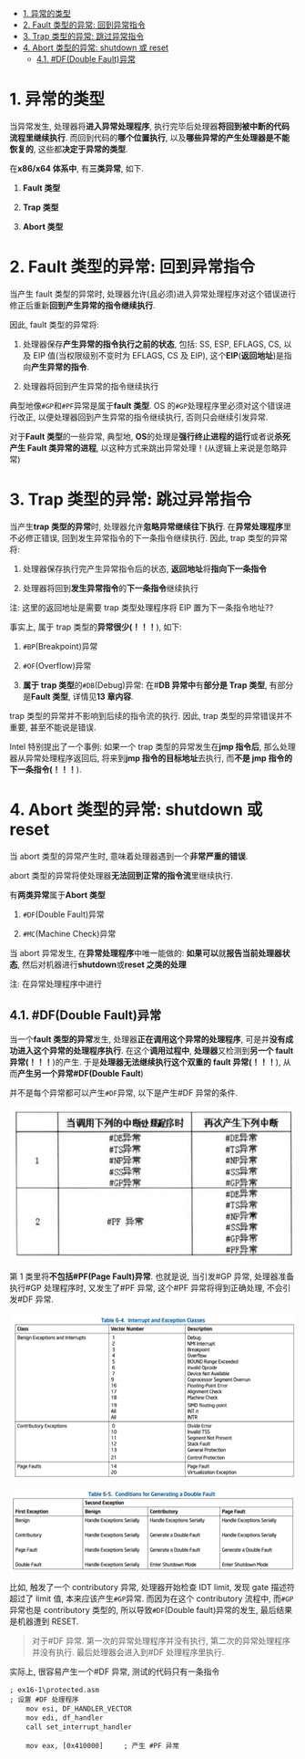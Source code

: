 
<!-- @import "[TOC]" {cmd="toc" depthFrom=1 depthTo=6 orderedList=false} -->

<!-- code_chunk_output -->

- [1. 异常的类型](#1-异常的类型)
- [2. Fault 类型的异常: 回到异常指令](#2-fault-类型的异常-回到异常指令)
- [3. Trap 类型的异常: 跳过异常指令](#3-trap-类型的异常-跳过异常指令)
- [4. Abort 类型的异常: shutdown 或 reset](#4-abort-类型的异常-shutdown-或-reset)
  - [4.1. #DF(Double Fault)异常](#41-dfdouble-fault异常)

<!-- /code_chunk_output -->

# 1. 异常的类型

当异常发生, 处理器将**进入异常处理程序**, 执行完毕后处理器**将回到被中断的代码流程里继续执行**. 而回到代码的**哪个位置执行**, 以及**哪些异常的产生处理器是不能恢复的**, 这些都**决定于异常的类型**.

在**x86/x64 体系中**, 有**三类异常**, 如下.

1) **Fault 类型**

2) **Trap 类型**

3) **Abort 类型**

# 2. Fault 类型的异常: 回到异常指令

当产生 fault 类型的异常时, 处理器允许(且必须)进入异常处理程序对这个错误进行修正后重新**回到产生异常的指令继续执行**.

因此, fault 类型的异常将:

1) 处理器保存**产生异常的指令执行之前的状态**, 包括: SS, ESP, EFLAGS, CS, 以及 EIP 值(当权限级别不变时为 EFLAGS, CS 及 EIP), 这个**EIP**(**返回地址**)是指向**产生异常的指令**.

2) 处理器将回到产生异常的指令继续执行

典型地像`#GP`和`#PF`异常是属于**fault 类型**. OS 的`#GP`处理程序里必须对这个错误进行改正, 以便处理器回到产生异常的指令继续执行, 否则只会继续引发异常.

对于**Fault 类型**的一些异常, 典型地, **OS**的处理是**强行终止进程的运行**或者说**杀死产生 Fault 类异常的进程**, 以这种方式来跳出异常处理！(从逻辑上来说是忽略异常)

# 3. Trap 类型的异常: 跳过异常指令

当产生**trap 类型的异常**时, 处理器允许**忽略异常继续往下执行**. 在**异常处理程序**里不必修正错误, 回到发生异常指令的下一条指令继续执行. 因此, trap 类型的异常将:

1) 处理器保存执行完产生异常指令后的状态, **返回地址**将**指向下一条指令**

2) 处理器将回到**发生异常指令**的**下一条指令**继续执行

注: 这里的返回地址是需要 trap 类型处理程序将 EIP 置为下一条指令地址??

事实上, 属于 trap 类型的**异常很少(！！！**), 如下:

1) `#BP`(Breakpoint)异常

2) `#OF`(Overflow)异常

3) **属于 trap 类型**的`#DB`(Debug)异常: 在\#**DB 异常中**有**部分是 Trap 类型**, 有部分是**Fault 类型**, 详情见**13 章内容**.

trap 类型的异常并不影响到后续的指令流的执行. 因此, trap 类型的异常错误并不重要, 甚至不能说是错误.

Intel 特别提出了一个事例: 如果一个 trap 类型的异常发生在**jmp 指令后**, 那么处理器从异常处理程序返回后, 将来到**jmp 指令的目标地址**去执行, 而**不是 jmp 指令的下一条指令(！！！**).

# 4. Abort 类型的异常: shutdown 或 reset

当 abort 类型的异常产生时, 意味着处理器遇到一个**非常严重的错误**.

abort 类型的异常将使处理器**无法回到正常的指令流**里继续执行.

有**两类异常**属于**Abort 类型**

1) `#DF`(Double Fault)异常

2) `#MC`(Machine Check)异常

当 abort 异常发生, 在**异常处理程序**中唯一能做的: **如果可以**就**报告当前处理器状态**, 然后对机器进行**shutdown**或**reset 之类的处理**

注: 在异常处理程序中进行

## 4.1. #DF(Double Fault)异常

当一个**fault 类型的异常**发生, 处理器**正在调用这个异常的处理程序**, 可是并**没有成功进入这个异常的处理程序执行**. 在这个**调用过程中**, **处理器**又检测到**另一个 fault 异常(！！！**)的产生. 于是**处理器无法继续执行这个双重的 fault 异常(！！！**), 从而**产生另一个异常\#DF(Double Fault**)

并不是每个异常都可以产生`#DF`异常, 以下是产生\#DF 异常的条件.

![config](./images/4.png)

第 1 类里将**不包括\#PF(Page Fault)异常**. 也就是说, 当引发\#GP 异常, 处理器准备执行\#GP 处理程序时, 又发生了\#PF 异常, 这个\#PF 异常将得到正确处理, 不会引发\#DF 异常.

![2021-06-08-23-00-54.png](./images/2021-06-08-23-00-54.png)

![2021-06-08-23-01-08.png](./images/2021-06-08-23-01-08.png)

比如, 触发了一个 contributory 异常, 处理器开始检查 IDT limit, 发现 gate 描述符超过了 limit 值, 本来应该产生`#GP`异常. 而因为在这个 contributory 流程中, 而`#GP`异常也是 contributory 类型的, 所以导致`#DF`(Double fault)异常的发生, 最后结果是机器遭到 RESET.

>对于\#DF 异常. 第一次的异常处理程序并没有执行, 第二次的异常处理程序并没有执行. 最后处理器会进入到\#DF 处理程序里执行.

实际上, 很容易产生一个\#DF 异常, 测试的代码只有一条指令

```x86asm
; ex16-1\protected.asm
; 设置 #DF 处理程序
    mov esi, DF_HANDLER_VECTOR
    mov edi, df_handler
    call set_interrupt_handler

    mov eax, [0x410000]     ; 产生 #PF 异常